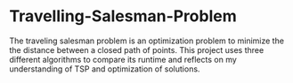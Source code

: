 # Travelling-Salesman-Problem
The traveling salesman problem is an optimization problem to minimize the the distance between a closed path of points. This project uses three different algorithms to compare its runtime and reflects on my understanding of TSP and optimization of solutions.
